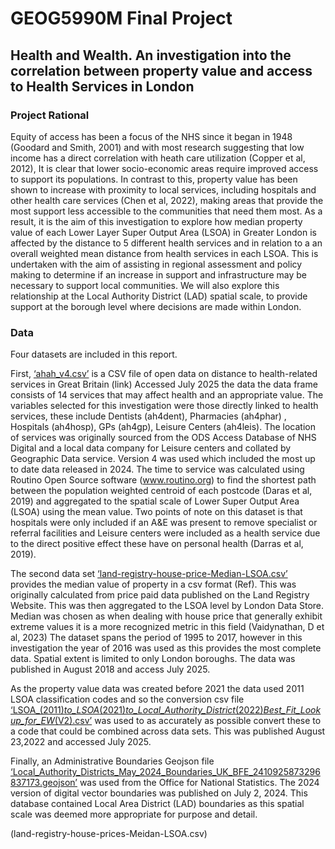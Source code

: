 # GEOG5990M Final Project
## Health and Wealth. An investigation into the correlation between property value and access to Health Services in London 

### Project Rational
Equity of access has been a focus of the NHS since it began in 1948 (Goodard and Smith, 2001) and with most research suggesting that low income has a direct correlation with heath care utilization (Copper et al, 2012), It is clear that lower socio-economic areas require improved access to support its populations. In contrast to this, property value has been shown to increase with proximity to local services, including hospitals and other health care services (Chen et al, 2022), making areas that provide the most support less accessible to the communities that need them most. 
As a result, it is the aim of this investigation to explore how median property value of each Lower Layer Super Output Area (LSOA) in Greater London is affected by the distance to 5 different health services and in relation to a an overall weighted mean distance from health services in each LSOA. This is undertaken with the aim of assisting in regional assessment and policy making to determine if an increase in support and infrastructure may be necessary to support local communities. We will also explore this relationship at the Local Authority District (LAD) spatial scale, to provide support at the borough level where decisions are made within London. 


### Data
Four datasets are included in this report.

First, [‘ahah_v4.csv’](ahah_v4.csv) is a CSV file of open data on distance to health-related services in Great Britain (link)  Accessed July 2025 the data the data frame consists of 14 services that may affect health and an appropriate value. The variables selected for this investigation were those directly linked to health services, these include Dentists (ah4dent), Pharmacies (ah4phar) , Hospitals (ah4hosp), GPs (ah4gp), Leisure Centers (ah4leis).
The location of services was originally sourced from the ODS Access Database of NHS Digital and a local data company for Leisure centers and collated by Geographic Data service. Version 4 was used which included the most up to date data released in 2024. 
The time to service was calculated using Routino Open Source software (www.routino.org) to find the shortest path between the population weighted centroid of each postcode (Daras et al, 2019) and aggregated to the spatial scale of Lower Super Output Area (LSOA) using the mean value. 
Two points of note on this dataset is that hospitals were only included if an A&E was present to remove specialist or referral facilities and Leisure centers were included as a health service due to the direct positive effect these have on personal health (Darras et al, 2019). 

The second data set [‘land-registry-house-price-Median-LSOA.csv’](land-registry-house-prices-Meidan-LSOA.csv) provides the median value of property in a csv format (Ref).  This was originally calculated from price paid data published on the Land Registry Website. This was then aggregated to the LSOA level by London Data Store. Median was chosen as when dealing with house price that generally exhibit extreme values it is a more recognized metric in this field (Vaidynathan, D et al, 2023) 
The dataset spans the period of 1995 to 2017, however in this investigation the year of 2016 was used as this provides the most complete data. Spatial extent is limited to only London boroughs.  The data was published in August 2018 and access July 2025.  

As the property value data was created before 2021 the data used 2011 LSOA classification codes and so the conversion csv file [‘LSOA_(2011)_to_LSOA_(2021)_to_Local_Authority_District_(2022)_Best_Fit_Lookup_for_EW_(V2).csv’](LSOA_(2011)_to_LSOA_(2021)_to_Local_Authority_District_(2022)_Best_Fit_Lookup_for_EW_(V2).csv) was used to as accurately as possible convert these to a code that could be combined across data sets. This was published August 23,2022 and accessed July 2025.

Finally, an Administrative Boundaries Geojson file [‘Local_Authority_Districts_May_2024_Boundaries_UK_BFE_2410925873296837173.geojson’](Local_Authority_Districts_May_2024_Boundaries_UK_BFE_2410925873296837173.geojson) was used from the Office for National Statistics. The 2024 version of digital vector boundaries was published on July 2, 2024. This database contained Local Area District (LAD) boundaries as this spatial scale was deemed more appropriate for purpose and detail. 


(land-registry-house-prices-Meidan-LSOA.csv)
